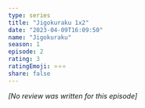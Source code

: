 ```yaml
---
type: series
title: "Jigokuraku 1x2"
date: "2023-04-09T16:09:50"
name: "Jigokuraku"
season: 1
episode: 2
rating: 3
ratingEmoji: ⭐️⭐️⭐️
share: false
---
```


_[No review was written for this episode]_
